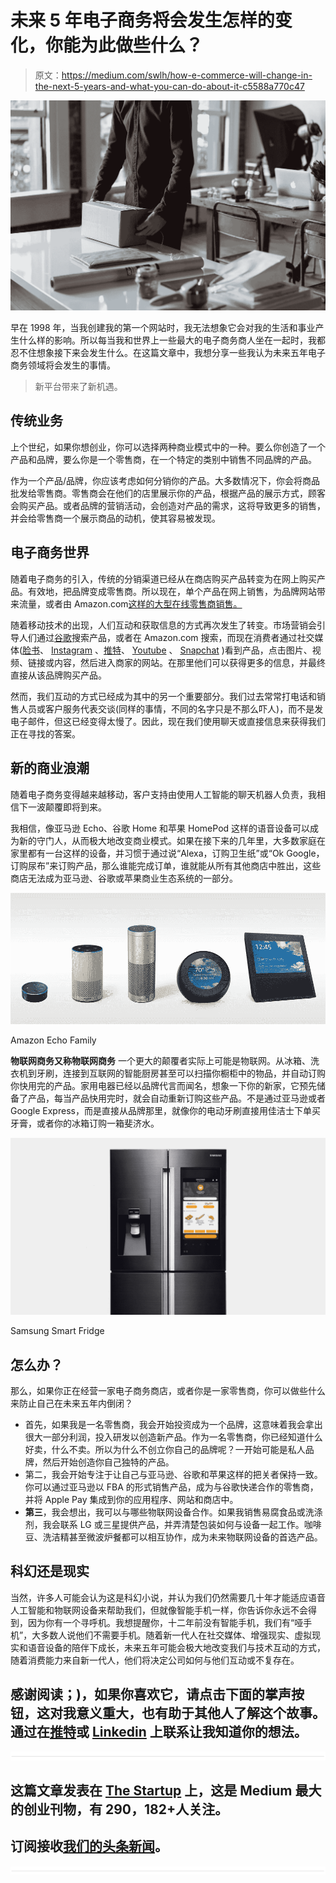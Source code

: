 # 未来 5 年电子商务将会发生怎样的变化，你能为此做些什么？

> 原文：<https://medium.com/swlh/how-e-commerce-will-change-in-the-next-5-years-and-what-you-can-do-about-it-c5588a770c47>

![](img/294e5e18db9d33f44a03b7865c3aa2fb.png)

早在 1998 年，当我创建我的第一个网站时，我无法想象它会对我的生活和事业产生什么样的影响。所以每当我和世界上一些最大的电子商务商人坐在一起时，我都忍不住想象接下来会发生什么。在这篇文章中，我想分享一些我认为未来五年电子商务领域将会发生的事情。

> 新平台带来了新机遇。

## **传统业务**

上个世纪，如果你想创业，你可以选择两种商业模式中的一种。要么你创造了一个产品和品牌，要么你是一个零售商，在一个特定的类别中销售不同品牌的产品。

作为一个产品/品牌，你应该考虑如何分销你的产品。大多数情况下，你会将商品批发给零售商。零售商会在他们的店里展示你的产品，根据产品的展示方式，顾客会购买产品。或者品牌的营销活动，会创造对产品的需求，这将导致更多的销售，并会给零售商一个展示商品的动机，使其容易被发现。

## **电子商务世界**

随着电子商务的引入，传统的分销渠道已经从在商店购买产品转变为在网上购买产品。有效地，把品牌变成零售商。所以现在，单个产品在网上销售，为品牌网站带来流量，或者由 Amazon.com[这样的大型在线零售商销售。](https://www.amazon.com)

随着移动技术的出现，人们互动和获取信息的方式再次发生了转变。市场营销会引导人们通过[谷歌](https://www.google.com)搜索产品，或者在 Amazon.com 搜索，而现在消费者通过社交媒体([脸书](https://www.facebook.com)、 [Instagram](https://www.instagram.com) 、[推特](https://www.twitter.com)、 [Youtube](https://www.youtube.com) 、 [Snapchat](https://www.snapchat.com) )看到产品，点击图片、视频、链接或内容，然后进入商家的网站。在那里他们可以获得更多的信息，并最终直接从该品牌购买产品。

然而，我们互动的方式已经成为其中的另一个重要部分。我们过去常常打电话和销售人员或客户服务代表交谈(同样的事情，不同的名字只是不那么吓人)，而不是发电子邮件，但这已经变得太慢了。因此，现在我们使用聊天或直接信息来获得我们正在寻找的答案。

## 新的商业浪潮

随着电子商务变得越来越移动，客户支持由使用人工智能的聊天机器人负责，我相信下一波颠覆即将到来。

我相信，像亚马逊 Echo、谷歌 Home 和苹果 HomePod 这样的语音设备可以成为新的守门人，从而极大地改变商业模式。如果在接下来的几年里，大多数家庭在家里都有一台这样的设备，并习惯于通过说“Alexa，订购卫生纸”或“Ok Google，订购尿布”来订购产品，那么谁能完成订单，谁就能从所有其他商店中胜出，这些商店无法成为亚马逊、谷歌或苹果商业生态系统的一部分。

![](img/61c62aa6013b003ffd98f315dd45e512.png)

Amazon Echo Family

**物联网商务又称物联网商务** 一个更大的颠覆者实际上可能是物联网。从冰箱、洗衣机到牙刷，连接到互联网的智能厨房甚至可以扫描你橱柜中的物品，并自动订购你快用完的产品。家用电器已经以品牌代言而闻名，想象一下你的新家，它预先储备了产品，每当产品快用完时，就会自动重新订购这些产品。不是通过亚马逊或者 Google Express，而是直接从品牌那里，就像你的电动牙刷直接用佳洁士下单买牙膏，或者你的冰箱订购一箱斐济水。

![](img/443629a895d412c57c289d4b4aae9dc0.png)

Samsung Smart Fridge

## 怎么办？

那么，如果你正在经营一家电子商务商店，或者你是一家零售商，你可以做些什么来防止自己在未来五年内倒闭？

*   首先，如果我是一名零售商，我会开始投资成为一个品牌，这意味着我会拿出很大一部分利润，投入研发以创造新产品。作为一名零售商，你已经知道什么好卖，什么不卖。所以为什么不创立你自己的品牌呢？一开始可能是私人品牌，然后开始创造你自己独特的产品。
*   第二，我会开始专注于让自己与亚马逊、谷歌和苹果这样的把关者保持一致。你可以通过亚马逊以 FBA 的形式销售产品，成为与谷歌快递合作的零售商，并将 Apple Pay 集成到你的应用程序、网站和商店中。
*   **第三**，我会想出，我可以与哪些物联网设备合作。如果我销售易腐食品或洗涤剂，我会联系 LG 或三星提供产品，并弄清楚包装如何与设备一起工作。咖啡豆、洗洁精甚至微波炉餐都可以相互协作，成为未来物联网设备的首选产品。

## 科幻还是现实

当然，许多人可能会认为这是科幻小说，并认为我们仍然需要几十年才能适应语音人工智能和物联网设备来帮助我们，但就像智能手机一样，你告诉你永远不会得到，因为你有一个寻呼机。我想提醒你，十二年前没有智能手机，我们有“哑手机”，大多数人说他们不需要手机。随着新一代人在社交媒体、增强现实、虚拟现实和语音设备的陪伴下成长，未来五年可能会极大地改变我们与技术互动的方式，随着消费能力来自新一代人，他们将决定公司如何与他们互动或不复存在。

## 感谢阅读；)，如果你喜欢它，请点击下面的掌声按钮，这对我意义重大，也有助于其他人了解这个故事。通过在[推特](https://twitter.com/dwaynegefferie)或 [Linkedin](https://www.linkedin.com/in/dwaynegefferie/) 上联系让我知道你的想法。

![](img/731acf26f5d44fdc58d99a6388fe935d.png)

## 这篇文章发表在 [The Startup](https://medium.com/swlh) 上，这是 Medium 最大的创业刊物，有 290，182+人关注。

## 订阅接收[我们的头条新闻](http://growthsupply.com/the-startup-newsletter/)。

![](img/731acf26f5d44fdc58d99a6388fe935d.png)